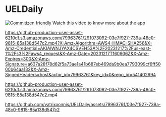 # UELDaily
[![Commitizen friendly](https://img.shields.io/badge/commitizen-friendly-brightgreen.svg)](http://commitizen.github.io/cz-cli/)
Watch this video to know more about the app

https://github-production-user-asset-6210df.s3.amazonaws.com/79963761/291073092-03e7f927-739a-48c0-9815-85a138d547c2.mp4?X-Amz-Algorithm=AWS4-HMAC-SHA256&X-Amz-Credential=AKIAIWNJYAX4CSVEH53A%2F20231217%2Fus-east-1%2Fs3%2Faws4_request&X-Amz-Date=20231217T160606Z&X-Amz-Expires=300&X-Amz-Signature=a637a28f78d62f5a73ae1a41b687eb469da9b0ea7793099cf6ff5000b64aa132&X-Amz-SignedHeaders=host&actor_id=79963761&key_id=0&repo_id=541402994

https://github-production-user-asset-6210df.s3.amazonaws.com/79963761/291073092-03e7f927-739a-48c0-9815-85a138d547c2.mp4


https://github.com/vatrixxonnis/UELDaily/assets/79963761/03e7f927-739a-48c0-9815-85a138d547c2

